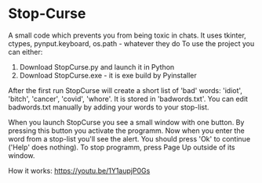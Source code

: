 # Stop-Curse
A small code which prevents you from being toxic in chats.
It uses tkinter, ctypes, pynput.keyboard, os.path - whatever they do
To use the project you can either:
1. Download StopCurse.py and launch it in Python
2. Download StopCurse.exe - it is exe build by Pyinstaller

After the first run StopCurse will create a short list of 'bad' words: 'idiot', 'bitch', 'cancer', 'covid', 'whore'. It is stored in 'badwords.txt'. You can edit badwords.txt manually by adding your words to your stop-list.

When you launch StopCurse you see a small window with one button. By pressing this button you activate the programm. Now when you enter the word from a stop-list you'll see the alert. You should press 'Ok' to continue ('Help' does nothing). To stop programm, press Page Up outside of its window.

How it works:
https://youtu.be/1Y1aupjP0Gs
